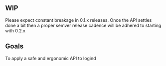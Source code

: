 ## WIP

Please expect constant breakage in 0.1.x releases. Once the API
settles done a bit then a proper semver release cadence will be
adhered to starting with 0.2.x

## Goals
To apply a safe and ergonomic API to logind